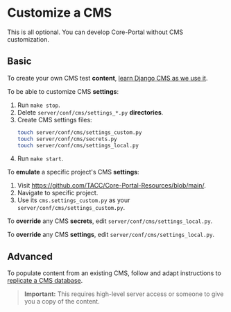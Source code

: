 # Customize a CMS

This is all optional. You can develop Core-Portal without CMS customization.

## Basic

To create your own CMS test **content**, [learn Django CMS as we use it](https://tacc-main.atlassian.net/wiki/x/phdv).

To be able to customize CMS **settings**:
1. Run `make stop`.
2. Delete `server/conf/cms/settings_*.py` **directories**.
3. Create CMS settings files:
    ```sh
    touch server/conf/cms/settings_custom.py
    touch server/conf/cms/secrets.py
    touch server/conf/cms/settings_local.py
    ```
4. Run `make start`.

To **emulate** a specific project's CMS **settings**:
1. Visit https://github.com/TACC/Core-Portal-Resources/blob/main/.
2. Navigate to specific project.
3. Use its `cms.settings_custom.py` as your `server/conf/cms/settings_custom.py`.

To **override** any CMS **secrets**, edit `server/conf/cms/settings_local.py`.

To **override** any CMS **settings**, edit `server/conf/cms/settings_local.py`.

## Advanced

To populate content from an existing CMS, follow and adapt instructions to [replicate a CMS database](https://tacc-main.atlassian.net/wiki/x/GwBJAg).

> **Important:** This requires high-level server access or someone to give you a copy of the content.
